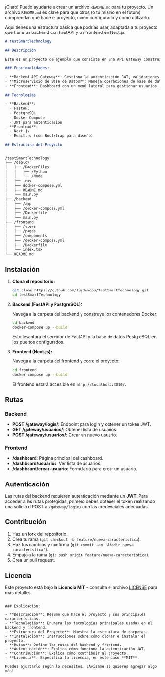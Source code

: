 ¡Claro! Puedo ayudarte a crear un archivo `README.md` para tu proyecto. Un archivo `README.md` es clave para que otros (o tú mismo en el futuro) comprendan qué hace el proyecto, cómo configurarlo y cómo utilizarlo.

Aquí tienes una estructura básica que podrías usar, adaptada a tu proyecto que tiene un backend con FastAPI y un frontend en Next.js:

```markdown
# testSmartTechnology

## Descripción

Este es un proyecto de ejemplo que consiste en una API Gateway construida con **FastAPI** y un microservicio de base de datos usando **PostgreSQL**. El frontend está desarrollado con **Next.js** y utiliza **Bootstrap** para el diseño. El backend y el frontend están desplegados en contenedores Docker.

### Funcionalidades:

- **Backend API Gateway**: Gestiona la autenticación JWT, validaciones y reenvío de solicitudes a un microservicio de base de datos.
- **Microservicio de Base de Datos**: Maneja operaciones de base de datos usando **PostgreSQL**.
- **Frontend**: Dashboard con un menú lateral para gestionar usuarios.

## Tecnologías

- **Backend**:
  - FastAPI
  - PostgreSQL
  - Docker Compose
  - JWT para autenticación
- **Frontend**:
  - Next.js
  - React.js (con Bootstrap para diseño)

## Estructura del Proyecto


/testSmartTechnology
├── /deploy
│   ├── /DockerFiles
│   │   ├── /Python
│   │   └── /Node
│   ├── .env
│   ├── docker-compose.yml
│   ├── README.md
│   └── main.py
├── /backend
│   ├── /app
│   ├── /docker-compose.yml
│   ├── /Dockerfile
│   └── main.py
├── /frontend
│   ├── /views
│   ├── /pages
│   ├── /components
│   ├── /docker-compose.yml
│   ├── /Dockerfile
│   └── index.tsx
└── README.md
```

## Instalación

1. **Clona el repositorio:**

   ```bash
   git clone https://github.com/luydevops/TestSmartTechnology.git
   cd testSmartTechnology
   ```

2. **Backend (FastAPI y PostgreSQL):**

   Navega a la carpeta del backend y construye los contenedores Docker:

   ```bash
   cd backend
   docker-compose up --build
   ```

   Esto levantará el servidor de FastAPI y la base de datos PostgreSQL en los puertos configurados.

3. **Frontend (Next.js):**

   Navega a la carpeta del frontend y corre el proyecto:

   ```bash
   cd frontend
   docker-compose up --build
   ```

   El frontend estará accesible en `http://localhost:3010/`.

## Rutas

### Backend

- **POST /gateway/login/**: Endpoint para login y obtener un token JWT.
- **GET /gateway/usuarios/**: Obtener lista de usuarios.
- **POST /gateway/usuarios/**: Crear un nuevo usuario.

### Frontend

- **/dashboard**: Página principal del dashboard.
- **/dashboard/usuarios**: Ver lista de usuarios.
- **/dashboard/crear-usuario**: Formulario para crear un usuario.

## Autenticación

Las rutas del backend requieren autenticación mediante un **JWT**. Para acceder a las rutas protegidas, primero debes obtener el token realizando una solicitud POST a `/gateway/login/` con las credenciales adecuadas.

## Contribución

1. Haz un fork del repositorio.
2. Crea tu rama (`git checkout -b feature/nueva-caracteristica`).
3. Haz tus cambios y confirma (`git commit -am 'Añadir nueva característica'`).
4. Empuja a la rama (`git push origin feature/nueva-caracteristica`).
5. Crea un pull request.

## Licencia

Este proyecto está bajo la **Licencia MIT** - consulta el archivo [LICENSE](LICENSE) para más detalles.

```

### Explicación:

- **Descripción**: Resume qué hace el proyecto y sus principales características.
- **Tecnologías**: Enumera las tecnologías principales usadas en el backend y frontend.
- **Estructura del Proyecto**: Muestra la estructura de carpetas.
- **Instalación**: Instrucciones sobre cómo clonar e instalar el proyecto.
- **Rutas**: Define las rutas del backend y frontend.
- **Autenticación**: Explica cómo funciona la autenticación JWT.
- **Contribución**: Explica cómo contribuir al proyecto.
- **Licencia**: Especifica la licencia, en este caso **MIT**.

Puedes ajustarlo según lo necesites. ¡Avísame si quieres agregar algo más!